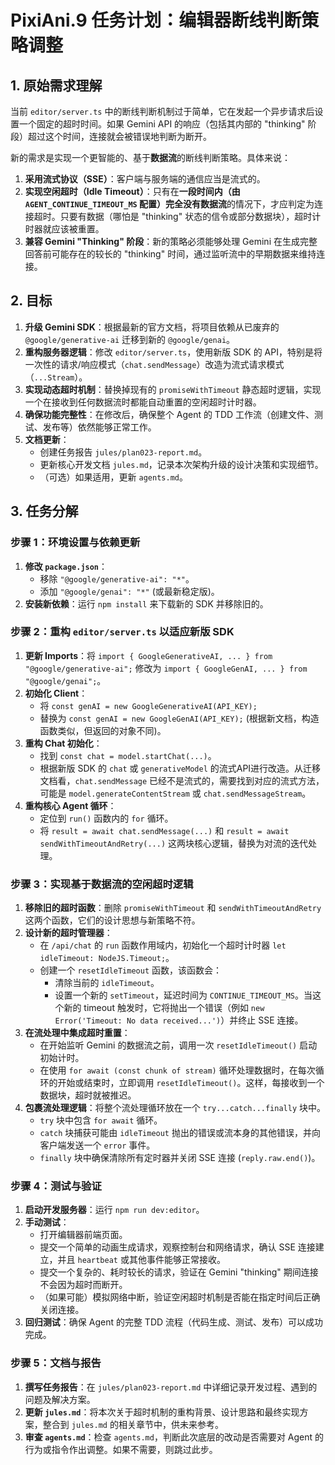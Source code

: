 # PixiAni.9 任务计划：编辑器断线判断策略调整

## 1. 原始需求理解

当前 `editor/server.ts` 中的断线判断机制过于简单，它在发起一个异步请求后设置一个固定的超时时间。如果 Gemini API 的响应（包括其内部的 "thinking" 阶段）超过这个时间，连接就会被错误地判断为断开。

新的需求是实现一个更智能的、基于**数据流**的断线判断策略。具体来说：

1.  **采用流式协议（SSE）**：客户端与服务端的通信应当是流式的。
2.  **实现空闲超时（Idle Timeout）**：只有在**一段时间内（由 `AGENT_CONTINUE_TIMEOUT_MS` 配置）完全没有数据流**的情况下，才应判定为连接超时。只要有数据（哪怕是 "thinking" 状态的信令或部分数据块），超时计时器就应该被重置。
3.  **兼容 Gemini "Thinking" 阶段**：新的策略必须能够处理 Gemini 在生成完整回答前可能存在的较长的 "thinking" 时间，通过监听流中的早期数据来维持连接。

## 2. 目标

1.  **升级 Gemini SDK**：根据最新的官方文档，将项目依赖从已废弃的 `@google/generative-ai` 迁移到新的 `@google/genai`。
2.  **重构服务器逻辑**：修改 `editor/server.ts`，使用新版 SDK 的 API，特别是将一次性的请求/响应模式（`chat.sendMessage`）改造为流式请求模式（`...Stream`）。
3.  **实现动态超时机制**：替换掉现有的 `promiseWithTimeout` 静态超时逻辑，实现一个在接收到任何数据流时都能自动重置的空闲超时计时器。
4.  **确保功能完整性**：在修改后，确保整个 Agent 的 TDD 工作流（创建文件、测试、发布等）依然能够正常工作。
5.  **文档更新**：
    - 创建任务报告 `jules/plan023-report.md`。
    - 更新核心开发文档 `jules.md`，记录本次架构升级的设计决策和实现细节。
    - （可选）如果适用，更新 `agents.md`。

## 3. 任务分解

### 步骤 1：环境设置与依赖更新

1.  **修改 `package.json`**：
    - 移除 `"@google/generative-ai": "*"`。
    - 添加 `"@google/genai": "*"` (或最新稳定版)。
2.  **安装新依赖**：运行 `npm install` 来下载新的 SDK 并移除旧的。

### 步骤 2：重构 `editor/server.ts` 以适应新版 SDK

1.  **更新 Imports**：将 `import { GoogleGenerativeAI, ... } from "@google/generative-ai";` 修改为 `import { GoogleGenAI, ... } from "@google/genai";`。
2.  **初始化 Client**：
    - 将 `const genAI = new GoogleGenerativeAI(API_KEY);`
    - 替换为 `const genAI = new GoogleGenAI(API_KEY);` (根据新文档，构造函数类似，但返回的对象不同)。
3.  **重构 Chat 初始化**：
    - 找到 `const chat = model.startChat(...)`。
    - 根据新版 SDK 的 `chat` 或 `generativeModel` 的流式API进行改造。从迁移文档看，`chat.sendMessage` 已经不是流式的，需要找到对应的流式方法，可能是 `model.generateContentStream` 或 `chat.sendMessageStream`。
4.  **重构核心 Agent 循环**：
    - 定位到 `run()` 函数内的 `for` 循环。
    - 将 `result = await chat.sendMessage(...)` 和 `result = await sendWithTimeoutAndRetry(...)` 这两块核心逻辑，替换为对流的迭代处理。

### 步骤 3：实现基于数据流的空闲超时逻辑

1.  **移除旧的超时函数**：删除 `promiseWithTimeout` 和 `sendWithTimeoutAndRetry` 这两个函数，它们的设计思想与新策略不符。
2.  **设计新的超时管理器**：
    - 在 `/api/chat` 的 `run` 函数作用域内，初始化一个超时计时器 `let idleTimeout: NodeJS.Timeout;`。
    - 创建一个 `resetIdleTimeout` 函数，该函数会：
      - 清除当前的 `idleTimeout`。
      - 设置一个新的 `setTimeout`，延迟时间为 `CONTINUE_TIMEOUT_MS`。当这个新的 timeout 触发时，它将抛出一个错误（例如 `new Error('Timeout: No data received...')`）并终止 SSE 连接。
3.  **在流处理中集成超时重置**：
    - 在开始监听 Gemini 的数据流之前，调用一次 `resetIdleTimeout()` 启动初始计时。
    - 在使用 `for await (const chunk of stream)` 循环处理数据时，在每次循环的开始或结束时，立即调用 `resetIdleTimeout()`。这样，每接收到一个数据块，超时就被推迟。
4.  **包裹流处理逻辑**：将整个流处理循环放在一个 `try...catch...finally` 块中。
    - `try` 块中包含 `for await` 循环。
    - `catch` 块捕获可能由 `idleTimeout` 抛出的错误或流本身的其他错误，并向客户端发送一个 `error` 事件。
    - `finally` 块中确保清除所有定时器并关闭 SSE 连接 (`reply.raw.end()`)。

### 步骤 4：测试与验证

1.  **启动开发服务器**：运行 `npm run dev:editor`。
2.  **手动测试**：
    - 打开编辑器前端页面。
    - 提交一个简单的动画生成请求，观察控制台和网络请求，确认 SSE 连接建立，并且 `heartbeat` 或其他事件能够正常接收。
    - 提交一个复杂的、耗时较长的请求，验证在 Gemini "thinking" 期间连接不会因为超时而断开。
    - （如果可能）模拟网络中断，验证空闲超时机制是否能在指定时间后正确关闭连接。
3.  **回归测试**：确保 Agent 的完整 TDD 流程（代码生成、测试、发布）可以成功完成。

### 步骤 5：文档与报告

1.  **撰写任务报告**：在 `jules/plan023-report.md` 中详细记录开发过程、遇到的问题及解决方案。
2.  **更新 `jules.md`**：将本次关于超时机制的重构背景、设计思路和最终实现方案，整合到 `jules.md` 的相关章节中，供未来参考。
3.  **审查 `agents.md`**：检查 `agents.md`，判断此次底层的改动是否需要对 Agent 的行为或指令作出调整。如果不需要，则跳过此步。
